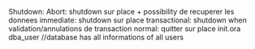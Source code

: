 Shutdown:
Abort: shutdown sur place + possibility de recuperer les donnees
immediate: shutdown sur place
transactional: shutdown when validation/annulations de transaction
normal: quitter sur place
init.ora
dba_user //database has all informations of all users


